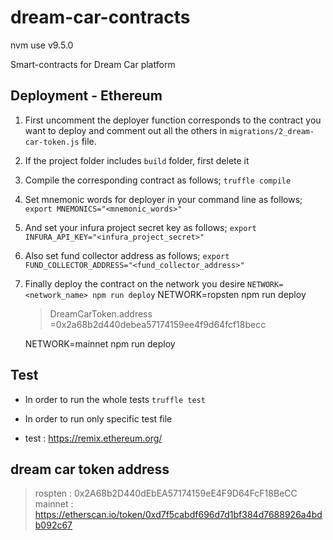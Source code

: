 # dream-car-contracts

nvm use v9.5.0

Smart-contracts for Dream Car platform

## Deployment - Ethereum

1. First uncomment the deployer function corresponds to the contract you want to deploy and comment out all the others in `migrations/2_dream-car-token.js` file.
2. If the project folder includes `build` folder, first delete it
3. Compile the corresponding contract as follows;
   `truffle compile`
4. Set mnemonic words for deployer in your command line as follows;
   `export MNEMONICS="<mnemonic_words>"`
5. And set your infura project secret key as follows;
   `export INFURA_API_KEY="<infura_project_secret>"`
6. Also set fund collector address as follows;
   `export FUND_COLLECTOR_ADDRESS="<fund_collector_address>"`
7. Finally deploy the contract on the network you desire
   `NETWORK=<network_name> npm run deploy`
   NETWORK=ropsten npm run deploy

   > DreamCarToken.address =0x2a68b2d440debea57174159ee4f9d64fcf18becc

   NETWORK=mainnet npm run deploy

## Test

- In order to run the whole tests
  `truffle test`
- In order to run only specific test file

- test : https://remix.ethereum.org/

## dream car token address

> rospten : 0x2A68b2D440dEbEA57174159eE4F9D64FcF18BeCC
> mainnet : https://etherscan.io/token/0xd7f5cabdf696d7d1bf384d7688926a4bdb092c67
